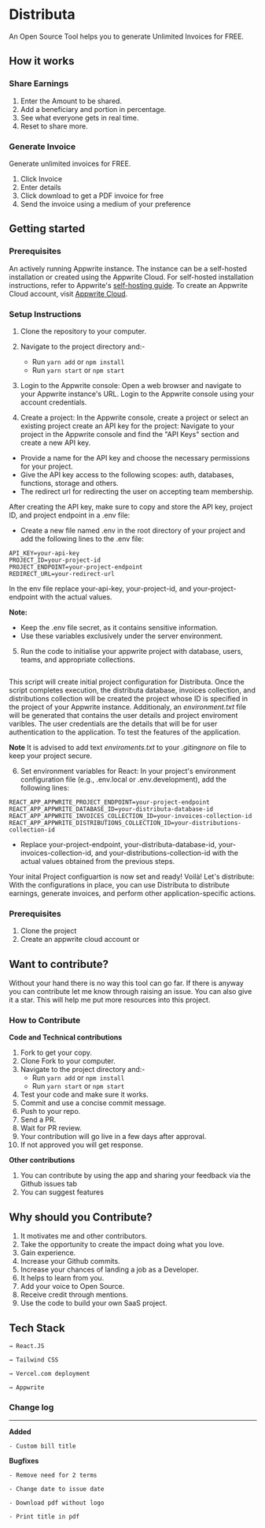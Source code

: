 # Distributa

An Open Source Tool helps you to generate Unlimited Invoices for FREE.

## How it works

### Share Earnings

1. Enter the Amount to be shared.
2. Add a beneficiary and portion in percentage.
3. See what everyone gets in real time.
4. Reset to share more.

### Generate Invoice

Generate unlimited invoices for FREE.

1. Click Invoice
2. Enter details
3. Click download to get a PDF invoice for free
4. Send the invoice using a medium of your preference

## Getting started

### Prerequisites

An actively running Appwrite instance. The instance can be a self-hosted installation or created using the Appwrite Cloud. For self-hosted installation instructions, refer to Appwrite's [self-hosting guide](https://appwrite.io/docs/self-hosting). To create an Appwrite Cloud account, visit [Appwrite Cloud](https://cloud.appwrite.io/).

### Setup Instructions

1. Clone the repository to your computer.
2. Navigate to the project directory and:-

    - Run `yarn add` or `npm install`
    - Run `yarn start` or `npm start`

3. Login to the Appwrite console:
   Open a web browser and navigate to your Appwrite instance's URL. Login to the Appwrite console using your account credentials.

4. Create a project:
   In the Appwrite console, create a project or select an existing project create an API key for the project:
   Navigate to your project in the Appwrite console and find the "API Keys" section and create a new API key.

-   Provide a name for the API key and choose the necessary permissions for your project.
-   Give the API key access to the following scopes: auth, databases, functions, storage and others.
-   The redirect url for redirecting the user on accepting team membership.

After creating the API key, make sure to copy and store the API key, project ID, and project endpoint in a .env file:

-   Create a new file named .env in the root directory of your project and add the following lines to the .env file:

```dotenv
API_KEY=your-api-key
PROJECT_ID=your-project-id
PROJECT_ENDPOINT=your-project-endpoint
REDIRECT_URL=your-redirect-url
```

In the env file replace your-api-key, your-project-id, and your-project-endpoint with the actual values.

**Note:**

-   Keep the .env file secret, as it contains sensitive information.
-   Use these variables exclusively under the server environment.

5. Run the code to initialise your appwrite project with database, users, teams, and appropriate collections.

```node appwrite-init

```

This script will create initial project configuration for Distributa.
Once the script completes execution, the distributa database, invoices collection, and distributions collection will be created the project whose ID is specified in the project of your Appwrite instance.
Additionaly, an *environment.txt* file will be generated that contains the user details and project enviroment varibles. The user credentials are the details that will be for user authentication to the application. To test the features of the application.  

**Note** 
It is advised to add text *enviroments.txt* to your *.gitingnore* on file to keep your project secure. 

6. Set environment variables for React:
   In your project's environment configuration file (e.g., .env.local or .env.development), add the following lines:

```dotenv
REACT_APP_APPWRITE_PROJECT_ENDPOINT=your-project-endpoint
REACT_APP_APPWRITE_DATABASE_ID=your-distributa-database-id
REACT_APP_APPWRITE_INVOICES_COLLECTION_ID=your-invoices-collection-id
REACT_APP_APPWRITE_DISTRIBUTIONS_COLLECTION_ID=your-distributions-collection-id
```

-   Replace your-project-endpoint, your-distributa-database-id, your-invoices-collection-id, and your-distributions-collection-id with the actual values obtained from the previous steps.

Your inital Project configuartion is now set and ready! Voilà! Let's distribute:
With the configurations in place, you can use Distributa to distribute earnings, generate invoices, and perform other application-specific actions.


### Prerequisites

1. Clone the project
2. Create an appwrite cloud account or

## Want to contribute?

Without your hand there is no way this tool can go far. If there is anyway you can contribute let me know through raising an issue.
You can also give it a star. This will help me put more resources into this project.

### How to Contribute

**Code and Technical contributions**

1. Fork to get your copy.
2. Clone Fork to your computer.
3. Navigate to the project directory and:-
    - Run `yarn add` or `npm install`
    - Run `yarn start` or `npm start`
4. Test your code and make sure it works.
5. Commit and use a concise commit message.
6. Push to your repo.
7. Send a PR.
8. Wait for PR review.
9. Your contribution will go live in a few days after approval.
10. If not approved you will get response.

**Other contributions**

1. You can contribute by using the app and sharing your feedback via the Github issues tab
2. You can suggest features

## Why should you Contribute?

1. It motivates me and other contributors.
2. Take the opportunity to create the impact doing what you love.
3. Gain experience.
4. Increase your Github commits.
5. Increase your chances of landing a job as a Developer.
6. It helps to learn from you.
7. Add your voice to Open Source.
8. Receive credit through mentions.
9. Use the code to build your own SaaS project.

## Tech Stack

    → React.JS

    → Tailwind CSS

    → Vercel.com deployment

    → Appwrite

### Change log

---

**Added**

    - Custom bill title

**Bugfixes**

    - Remove need for 2 terms

    - Change date to issue date

    - Download pdf without logo

    - Print title in pdf
